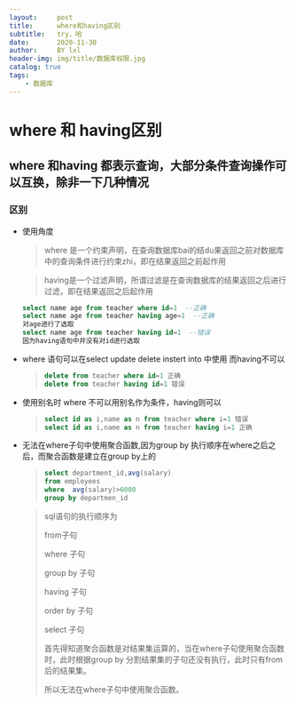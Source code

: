 ```yaml
---
layout:     post
title:      where和having区别
subtitle:   try，哈
date:       2020-11-30
author:     BY lxl
header-img: img/title/数据库权限.jpg
catalog: true
tags:
    - 数据库
---
```


#  where 和  having区别

##  where 和having 都表示查询，大部分条件查询操作可以互换，除非一下几种情况

###  区别

- 使用角度

  >where 是一个约束声明，在查询数据库bai的结du果返回之前对数据库中的查询条件进行约束zhi，即在结果返回之前起作用

  >having是一个过滤声明，所谓过滤是在查询数据库的结果返回之后进行过滤，即在结果返回之后起作用

  ```sql
  select name age from teacher where id=1  --正确
  select name age from teacher having age=1  --正确
  对age进行了选取
  select name age from teacher having id=1  --错误
  因为having语句中并没有对id进行选取 
  ```

- where 语句可以在select update delete instert into 中使用 而having不可以

  >```sql 
  >delete from teacher where id=1 正确
  >delete from teacher having id=1 错误
  >```

- 使用别名时 where 不可以用别名作为条件，having则可以

  >```sql
  >select id as i,name as n from teacher where i=1 错误
  >select id as i,name as n from teacher having i=1 正确
  >```

- 无法在where子句中使用聚合函数,因为group by 执行顺序在where之后之后，而聚合函数是建立在group by上的

  >```sql
  >select department_id,avg(salary)
  >from employees
  >where  avg(salary)>6000
  >group by departmen_id
  >```

  >sql语句的执行顺序为
  >
  > from子句
  >
  >where 子句
  >
  >group by 子句
  >
  >having 子句
  >
  >order by 子句
  >
  >select 子句
  >
  >首先得知道聚合函数是对结果集运算的，当在where子句使用聚合函数时，此时根据group by 分割结果集的子句还没有执行，此时只有from 后的结果集。
  >
  >所以无法在where子句中使用聚合函数。